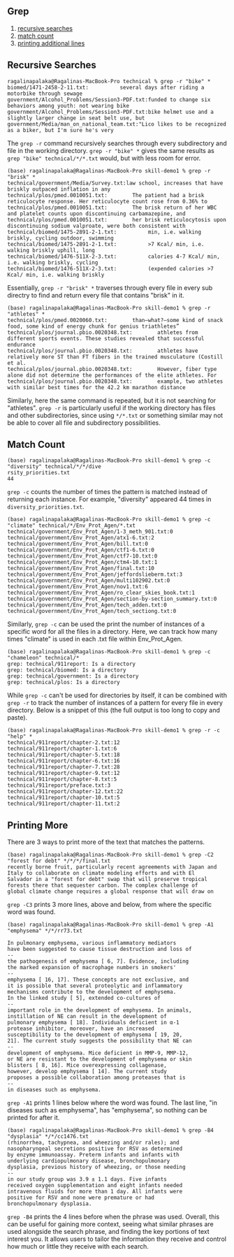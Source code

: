 ## Grep
1. [recursive searches](#recursivesearches)
2. [match count](#matchcount)
3. [printing additional lines](#printingmore)

## Recursive Searches

    ragalinapalaka@Ragalinas-MacBook-Pro technical % grep -r "bike" *
    biomed/1471-2458-2-11.txt:          several days after riding a motorbike through sewage
    government/Alcohol_Problems/Session3-PDF.txt:funded to change six behaviors among youth: not wearing bike
    government/Alcohol_Problems/Session3-PDF.txt:bike helmet use and a slightly larger change in seat belt use, but
    government/Media/man_on_national_team.txt:"Lico likes to be recognized as a biker, but I'm sure he's very

The ```grep -r``` command recursively searches through every subdirectory and file in the working directory. ```grep -r "bike" *``` gives the same results as ```grep "bike" technical/*/*.txt``` would, but with less room for error. 

    (base) ragalinapalaka@Ragalinas-MacBook-Pro skill-demo1 % grep -r "brisk" *
    technical/government/Media/Survey.txt:law school, increases that have briskly outpaced inflation in any
    technical/plos/pmed.0010051.txt:        The patient had a brisk reticulocyte response. Her reticulocyte count rose from 0.36% to
    technical/plos/pmed.0010051.txt:        The brisk return of her WBC and platelet counts upon discontinuing carbamazepine, and
    technical/plos/pmed.0010051.txt:        her brisk reticulocytosis upon discontinuing sodium valproate, were both consistent with
    technical/biomed/1475-2891-2-1.txt:          min, i.e. walking briskly, cycling outdoor, swimming
    technical/biomed/1475-2891-2-1.txt:          >7 Kcal/ min, i.e. walking briskly uphill, long
    technical/biomed/1476-511X-2-3.txt:          calories 4-7 Kcal/ min, i.e. walking briskly, cycling
    technical/biomed/1476-511X-2-3.txt:          (expended calories >7 Kcal/ min, i.e. walking briskly

Essentially, ```grep -r "brisk" *``` traverses through every file in every sub directry to find and return every file that contains "brisk" in it. 

    (base) ragalinapalaka@Ragalinas-MacBook-Pro skill-demo1 % grep -r "athletes" *   
    technical/plos/pmed.0020060.txt:        than—what?—some kind of snack food, some kind of energy chunk for genius triathletes”
    technical/plos/journal.pbio.0020348.txt:        athletes from different sports events. These studies revealed that successful endurance
    technical/plos/journal.pbio.0020348.txt:        athletes have relatively more ST than FT fibers in the trained musculature (Costill et al.
    technical/plos/journal.pbio.0020348.txt:        However, fiber type alone did not determine the performances of the elite athletes. For
    technical/plos/journal.pbio.0020348.txt:        example, two athletes with similar best times for the 42.2 km marathon distance

Similarly, here the same command is repeated, but it is not searching for "athletes". ```grep -r``` is particularly useful if the working directory has files and other subdirectories, since using ```*/*.txt``` or something similar may not be able to cover all file and subdirectory possibilities.

## Match Count

    (base) ragalinapalaka@Ragalinas-MacBook-Pro skill-demo1 % grep -c "diversity" technical/*/*/dive
    rsity_priorities.txt
    44

```grep -c``` counts the number of times the pattern is matched instead of returning each instance. For example, "diversity" appeared 44 times in ```diversity_priorities.txt```.

    (base) ragalinapalaka@Ragalinas-MacBook-Pro skill-demo1 % grep -c "climate" technical/*/Env_Prot_Agen/*.txt
    technical/government/Env_Prot_Agen/1-3_meth_901.txt:0
    technical/government/Env_Prot_Agen/atx1-6.txt:2
    technical/government/Env_Prot_Agen/bill.txt:0
    technical/government/Env_Prot_Agen/ctf1-6.txt:0
    technical/government/Env_Prot_Agen/ctf7-10.txt:0
    technical/government/Env_Prot_Agen/ctm4-10.txt:1
    technical/government/Env_Prot_Agen/final.txt:10
    technical/government/Env_Prot_Agen/jeffordslieberm.txt:3
    technical/government/Env_Prot_Agen/multi102902.txt:0
    technical/government/Env_Prot_Agen/nov1.txt:6
    technical/government/Env_Prot_Agen/ro_clear_skies_book.txt:1
    technical/government/Env_Prot_Agen/section-by-section_summary.txt:0
    technical/government/Env_Prot_Agen/tech_adden.txt:0
    technical/government/Env_Prot_Agen/tech_sectiong.txt:0

Similarly, ```grep -c``` can be used the print the number of instances of a specific word for all the files in a directory. Here, we can track how many times "climate" is used in each .txt file within Env_Prot_Agen.

    (base) ragalinapalaka@Ragalinas-MacBook-Pro skill-demo1 % grep -c "chameleon" technical/* 
    grep: technical/911report: Is a directory
    grep: technical/biomed: Is a directory
    grep: technical/government: Is a directory
    grep: technical/plos: Is a directory

While ```grep -c``` can't be used for directories by itself, it can be combined with ```grep -r``` to track the number of instances of a pattern for every file in every directory. Below is a snippet of this (the full output is too long to copy and paste).

    (base) ragalinapalaka@Ragalinas-MacBook-Pro skill-demo1 % grep -r -c "help" *
    technical/911report/chapter-2.txt:12
    technical/911report/chapter-1.txt:6
    technical/911report/chapter-5.txt:18
    technical/911report/chapter-6.txt:16
    technical/911report/chapter-7.txt:28
    technical/911report/chapter-9.txt:12
    technical/911report/chapter-8.txt:5
    technical/911report/preface.txt:3
    technical/911report/chapter-12.txt:22
    technical/911report/chapter-10.txt:5
    technical/911report/chapter-11.txt:2

## Printing More

There are 3 ways to print more of the text that matches the patterns. 

    (base) ragalinapalaka@Ragalinas-MacBook-Pro skill-demo1 % grep -C2 "forest for debt" */*/*/final.txt
    recently borne fruit, particularly recent agreements with Japan and
    Italy to collaborate on climate modeling efforts and with El
    Salvador in a "forest for debt" swap that will preserve tropical
    forests there that sequester carbon. The complex challenge of
    global climate change requires a global response that will draw on

```grep -C3``` prints 3 more lines, above and below, from where the specific word was found. 

    (base) ragalinapalaka@Ragalinas-MacBook-Pro skill-demo1 % grep -A1 "emphysema" */*/rr73.txt  

    In pulmonary emphysema, various inflammatory mediators
    have been suggested to cause tissue destruction and loss of
    --
    the pathogenesis of emphysema [ 6, 7]. Evidence, including
    the marked expansion of macrophage numbers in smokers'
    --
    emphysema [ 16, 17]. These concepts are not exclusive, and
    it is possible that several proteolytic and inflammatory
    mechanisms contribute to the development of emphysema.
    In the linked study [ 5], extended co-cultures of
    --
    important role in the development of emphysema. In animals,
    instillation of NE can result in the development of
    pulmonary emphysema [ 18]. Individuals deficient in α-1
    protease inhibitor, moreover, have an increased
    susceptibility to the development of emphysema [ 19, 20,
    21]. The current study suggests the possibility that NE can
    -- 
    development of emphysema. Mice deficient in MMP-9, MMP-12,
    or NE are resistant to the development of emphysema or skin
    blisters [ 8, 16]. Mice overexpressing collagenase,
    however, develop emphysema [ 14]. The current study
    proposes a possible collaboration among proteases that is
    --
    in diseases such as emphysema.

```grep -A1``` prints 1 lines below where the word was found.  The last line, "in diseases such as emphysema", has "emphysema", so nothing can be printed for after it.

    (base) ragalinapalaka@Ragalinas-MacBook-Pro skill-demo1 % grep -B4 "dysplasia" */*/cc1476.txt
    (rhinorrhea, tachypnea, and wheezing and/or rales); and
    nasopharyngeal secretions positive for RSV as determined
    by enzyme immunoassay. Preterm infants and infants with
    underlying cardiopulmonary disease, bronchopulmonary
    dysplasia, previous history of wheezing, or those needing
    --
    in our study group was 3.9 ± 1.1 days. Five infants
    received oxygen supplementation and eight infants needed
    intravenous fluids for more than 1 day. All infants were
    positive for RSV and none were premature or had
    bronchopulmonary dysplasia.

```grep -B4``` prints the 4 lines before when the phrase was used. Overall, this can be useful for gaining more context, seeing what similar phrases are used alongside the search phrase, and finding the key portions of text interest you. It allows users to tailor the information they receive and control how much or little they receive with each search.

